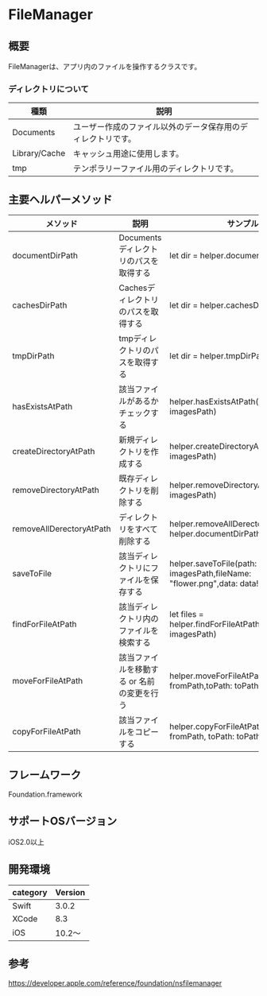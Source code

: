 # FileManager

## 概要
FileManagerは、アプリ内のファイルを操作するクラスです。

### ディレクトリについて
| 種類 | 説明 |
|---|---|
|Documents|ユーザー作成のファイル以外のデータ保存用のディレクトリです。 |
|Library/Cache|キャッシュ用途に使用します。|
|tmp|テンポラリーファイル用のディレクトリです。 |

## 主要ヘルパーメソッド

|メソッド|説明|サンプル|
|---|---|---|
| documentDirPath | Documentsディレクトリのパスを取得する | let dir = helper.documentDirPath()| 
| cachesDirPath | Cachesディレクトリのパスを取得する | let dir = helper.cachesDirPath() |
| tmpDirPath | tmpディレクトリのパスを取得する | let dir = helper.tmpDirPath() |
| hasExistsAtPath | 該当ファイルがあるかチェックする | helper.hasExistsAtPath(path: imagesPath) | 
| createDirectoryAtPath | 新規ディレクトリを作成する | helper.createDirectoryAtPath(path: imagesPath) |
| removeDirectoryAtPath | 既存ディレクトリを削除する | helper.removeDirectoryAtPath(path: imagesPath) |
| removeAllDerectoryAtPath | ディレクトリをすべて削除する | helper.removeAllDerectoryAtPath(path: helper.documentDirPath()) |
| saveToFile | 該当ディレクトリにファイルを保存する | helper.saveToFile(path: imagesPath,fileName: "flower.png",data: data!) |
| findForFileAtPath | 該当ディレクトリ内のファイルを検索する | let files = helper.findForFileAtPath(path: imagesPath) |
| moveForFileAtPath | 該当ファイルを移動する or 名前の変更を行う | helper.moveForFileAtPath(fromPath: fromPath,toPath: toPath) |
| copyForFileAtPath | 該当ファイルをコピーする | helper.copyForFileAtPath(fromPath: fromPath, toPath: toPath) |

## フレームワーク
Foundation.framework

## サポートOSバージョン
iOS2.0以上

## 開発環境
|category | Version| 
|---|---|
| Swift | 3.0.2 |
| XCode | 8.3 |
| iOS | 10.2〜 |

## 参考
https://developer.apple.com/reference/foundation/nsfilemanager
